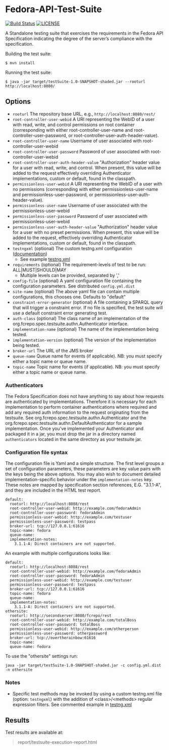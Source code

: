 # Fedora-API-Test-Suite
[![Build Status](https://travis-ci.org/fcrepo/Fedora-API-Test-Suite.svg?branch=master)](https://travis-ci.org/fcrepo/Fedora-API-Test-Suite)
[![LICENSE](https://img.shields.io/badge/license-Apache-blue.svg?style=flat-square)](./LICENSE)

A Standalone testing suite that exercises the requirements in the Fedora API Specification indicating the degree of the server’s compliance with the specification.


Building the test suite:
```
$ mvn install
```

Running the test suite:
```
$ java -jar target/testSuite-1.0-SNAPSHOT-shaded.jar --rooturl http://localhost:8080/
```

## Options
* `rooturl` The repository base URL, e.g., `http://localhost:8080/rest/`
* `root-controller-user-webid` A URI representing the WebID of a user with read, write, and control permissions on root container (corresponding with either root-controller-user-name and root-controller-user-password, or root-controller-user-auth-header-value).
* `root-controller-user-name` Username of user associated with root-controller-user-webid
* `root-controller-user-password` Password of user associated with root-controller-user-webid
* `root-controller-user-auth-header-value` "Authorization" header value for a user with read, write, and control.  When present, this value will be added to the request effectively overriding Authenticator implementations, custom or default, found in the classpath.
* `permissionless-user-webid` A URI representing the WebID of a user with no permissions (corresponding with either permissionless-user-name and permissionless-user-password, or permissionless-user-auth-header-value).
* `permissionless-user-name` Username of user associated with the permissionless-user-webid
* `permissionless-user-password` Password of user associated with permissionless-user-webid
* `permissionless-user-auth-header-value` "Authorization" header value for a user with no preset permissions.  When present, this value will be added to the request, effectively overriding Authenticator implementations, custom or default, found in the classpath.
* `testngxml` (optional) The custom testng.xml configuration ([documentation](http://testng.org/doc/documentation-main.html#testng-xml))
  * See example [testng.xml](https://github.com/fcrepo/Fedora-API-Test-Suite/tree/master/src/main/resources/testng.xml)
* `requirements` (optional) The requirement-levels of test to be run: ALL|MUST|SHOULD|MAY
  * Multiple levels can be provided, separated by ','
* `config-file` (optional) A yaml configuration file containing the configuration parameters. See distributed `config.yml.dist`
* `site-name` (optional) The above yaml file can contain multiple configurations, this chooses one. Defaults to "default"
* `constraint-error-generator` (optional)  A file containing a SPARQL query that will trigger a constraint error. If no file is specified, the test suite will use a default constraint error generating test.
* `auth-class` (optional) The class name of an implementation of the org.fcrepo.spec.testsuite.authn.Authenticator interface.
* `implementation-name` (optional) The name of the implementation being tested.
* `implementation-version` (optional) The version of the implementation being tested.
* `broker-url` The URL of the JMS broker
* `queue-name` Queue name for events (if applicable). NB: you must specify either a topic name or queue name.
* `topic-name` Topic name for events (if applicable). NB: you must specify either a topic name or queue name.

### Authenticators
The Fedora Specification does not have anything to say about how requests are authenticated by implementations.  Therefore it is necessary for each implementation to perform
container authentications where required and add any required auth information to the request originating from the testsuite.  See org.fcrepo.spec.testsuite.authn.Authenticator and the
org.fcrepo.spec.testsuite.authn.DefaultAuthenticator for a sample implementation.  Once you've implemented your Authenticator and packaged it in a jar,  you must drop the jar in a directory named
`authenticators` located in the same directory as your testsuite jar.

### Configuration file syntax
The configuration file is Yaml and a simple structure. The first level groups a set of configuration parameters, these parameters are key value pairs with the keys being the above options. You may also wish to document detailed implementation-specific behavior under the `implementation-notes` key. These notes are mapped by specification section references, E.G. "3.1.1-A", and they are included in the HTML test report.

```
default:
  rooturl: http://localhost:8088/rest
  root-controller-user-webid: http://example.com/fedoraAdmin
  root-controller-user-password: fedoraAdmin
  permissionless-user-webid: http://example.com/testuser
  permissionless-user-password: testpass
  broker-url: tcp://127.0.0.1:61616
  topic-name: fedora
  queue-name:
  implementation-notes:
    3.1.1-A: Direct containers are not supported.
```

An example with multiple configurations looks like:

```
default:
  rooturl: http://localhost:8088/rest
  root-controller-user-webid: http://example.com/fedoraAdmin
  root-controller-user-password: fedoraAdmin
  permissionless-user-webid: http://example.com/testuser
  permissionless-user-password: testpass
  broker-url: tcp://127.0.0.1:61616
  topic-name: fedora
  queue-name:
  implementation-notes:
    3.1.1-A: Direct containers are not supported.
othersite:
  rooturl: http://secondserver:8080/fcrepo/rest
  root-controller-user-webid: http://example.com/totalBoss
  root-controller-user-password: totalBoss
  permissionless-user-webid: http://example.com/otherperson
  permissionless-user-password: otherpassword
  broker-url: tcp://overtherainbow:61616
  topic-name:
  queue-name: fedora
```

To use the "othersite" settings run:

```
java -jar target/testSuite-1.0-SNAPSHOT-shaded.jar -c config.yml.dist -n othersite
```


### Notes
* Specific test methods may be invoked by using a custom testng.xml file (option: `testngxml`) with the addition of \<class>/\<methods> regular expression filters.
 See commented example in [testng.xml](https://github.com/fcrepo/Fedora-API-Test-Suite/tree/master/src/main/resources/testng.xml)

## Results
 Test results are available at:
 > report/testsuite-execution-report.html
